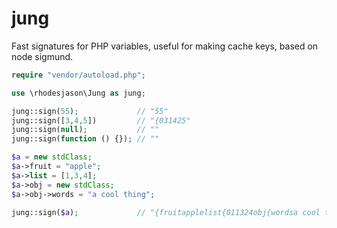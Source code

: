 jung
====

Fast signatures for PHP variables, useful for making cache keys, based on node sigmund.

```php
require "vendor/autoload.php";

use \rhodesjason\Jung as jung;

jung::sign(55);             // "55"
jung::sign([3,4,5])         // "{031425"
jung::sign(null);           // ""
jung::sign(function () {}); // ""

$a = new stdClass;
$a->fruit = "apple";
$a->list = [1,3,4];
$a->obj = new stdClass;
$a->obj->words = "a cool thing";

jung::sign($a);             // "{fruitapplelist{011324obj{wordsa cool thing"
